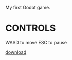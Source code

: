 My first Godot game.

# CONTROLS

WASD to move
ESC to pause

[download](https://github.com/Uzordo/Maze-Game/releases/tag/003DEV)
